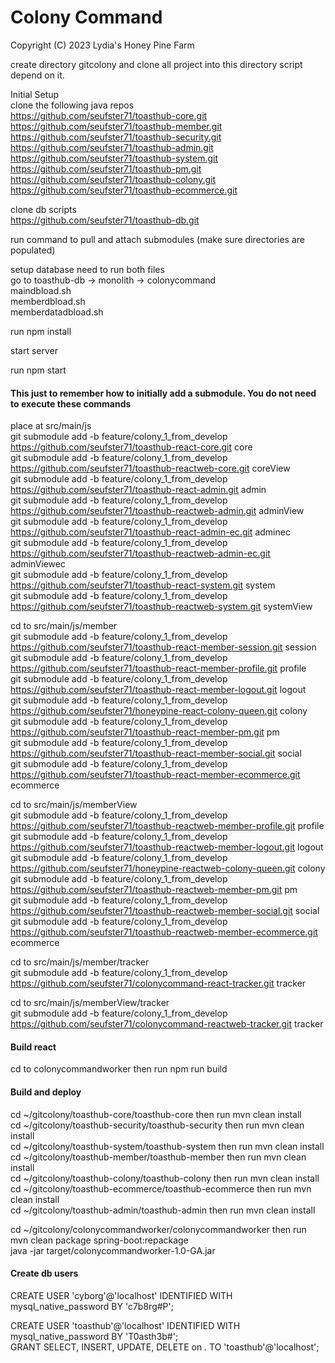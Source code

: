 # Colony Command

Copyright (C) 2023 Lydia's Honey Pine Farm


create directory gitcolony and clone all project into this directory  script depend on it. 

Initial Setup </br>
clone the following java repos </br>
https://github.com/seufster71/toasthub-core.git </br>
https://github.com/seufster71/toasthub-member.git </br>
https://github.com/seufster71/toasthub-security.git </br>
https://github.com/seufster71/toasthub-admin.git </br>
https://github.com/seufster71/toasthub-system.git </br>
https://github.com/seufster71/toasthub-pm.git </br>
https://github.com/seufster71/toasthub-colony.git </br>
https://github.com/seufster71/toasthub-ecommerce.git </br>

clone db scripts </br>
https://github.com/seufster71/toasthub-db.git </br>

run command to pull and attach submodules (make sure directories are populated) </br>

setup database need to run both files </br>
go to toasthub-db -> monolith -> colonycommand </br>
maindbload.sh </br>
memberdbload.sh </br>
memberdatadbload.sh </br>

run npm install </br>

start server </br>

run npm start </br>



#### This just to remember how to initially add a submodule. You do not need to execute these commands ####
place at src/main/js </br>
git submodule add -b feature/colony_1_from_develop https://github.com/seufster71/toasthub-react-core.git core </br>
git submodule add -b feature/colony_1_from_develop https://github.com/seufster71/toasthub-reactweb-core.git coreView </br>
git submodule add -b feature/colony_1_from_develop https://github.com/seufster71/toasthub-react-admin.git admin </br>
git submodule add -b feature/colony_1_from_develop https://github.com/seufster71/toasthub-reactweb-admin.git adminView </br>
git submodule add -b feature/colony_1_from_develop https://github.com/seufster71/toasthub-react-admin-ec.git adminec </br>
git submodule add -b feature/colony_1_from_develop https://github.com/seufster71/toasthub-reactweb-admin-ec.git adminViewec </br>
git submodule add -b feature/colony_1_from_develop https://github.com/seufster71/toasthub-react-system.git system </br>
git submodule add -b feature/colony_1_from_develop https://github.com/seufster71/toasthub-reactweb-system.git systemView </br>

cd to src/main/js/member </br>
git submodule add -b feature/colony_1_from_develop https://github.com/seufster71/toasthub-react-member-session.git session </br>
git submodule add -b feature/colony_1_from_develop https://github.com/seufster71/toasthub-react-member-profile.git profile </br>
git submodule add -b feature/colony_1_from_develop https://github.com/seufster71/toasthub-react-member-logout.git logout </br>
git submodule add -b feature/colony_1_from_develop https://github.com/seufster71/honeypine-react-colony-queen.git colony </br>
git submodule add -b feature/colony_1_from_develop https://github.com/seufster71/toasthub-react-member-pm.git pm </br>
git submodule add -b feature/colony_1_from_develop https://github.com/seufster71/toasthub-react-member-social.git social </br>
git submodule add -b feature/colony_1_from_develop https://github.com/seufster71/toasthub-react-member-ecommerce.git ecommerce </br>

cd to src/main/js/memberView </br>
git submodule add -b feature/colony_1_from_develop https://github.com/seufster71/toasthub-reactweb-member-profile.git profile </br>
git submodule add -b feature/colony_1_from_develop https://github.com/seufster71/toasthub-reactweb-member-logout.git logout </br>
git submodule add -b feature/colony_1_from_develop https://github.com/seufster71/honeypine-reactweb-colony-queen.git colony </br>
git submodule add -b feature/colony_1_from_develop https://github.com/seufster71/toasthub-reactweb-member-pm.git pm </br>
git submodule add -b feature/colony_1_from_develop https://github.com/seufster71/toasthub-reactweb-member-social.git social </br>
git submodule add -b feature/colony_1_from_develop https://github.com/seufster71/toasthub-reactweb-member-ecommerce.git ecommerce </br>

cd to src/main/js/member/tracker </br>
git submodule add -b feature/colony_1_from_develop https://github.com/seufster71/colonycommand-react-tracker.git tracker </br>

cd to src/main/js/memberView/tracker </br>
git submodule add -b feature/colony_1_from_develop https://github.com/seufster71/colonycommand-reactweb-tracker.git tracker </br>

#### Build react
cd to colonycommandworker then run npm run build </br>

#### Build and deploy
cd ~/gitcolony/toasthub-core/toasthub-core then run  mvn clean install </br>
cd ~/gitcolony/toasthub-security/toasthub-security then run  mvn clean install </br>
cd ~/gitcolony/toasthub-system/toasthub-system then run mvn clean install </br>
cd ~/gitcolony/toasthub-member/toasthub-member then run  mvn clean install </br>
cd ~/gitcolony/toasthub-colony/toasthub-colony then run  mvn clean install </br>
cd ~/gitcolony/toasthub-ecommerce/toasthub-ecommerce then run  mvn clean install </br>
cd ~/gitcolony/toasthub-admin/toasthub-admin then run  mvn clean install </br>

cd ~/gitcolony/colonycommandworker/colonycommandworker then run  mvn clean package spring-boot:repackage </br>
java -jar target/colonycommandworker-1.0-GA.jar </br>


#### Create db users
CREATE USER 'cyborg'@'localhost' IDENTIFIED WITH mysql_native_password BY 'c7b8rg#P'; </br>

CREATE USER 'toasthub'@'localhost' IDENTIFIED WITH mysql_native_password BY 'T0asth3b#'; </br>
GRANT SELECT, INSERT, UPDATE, DELETE on *.* TO 'toasthub'@'localhost'; </br>